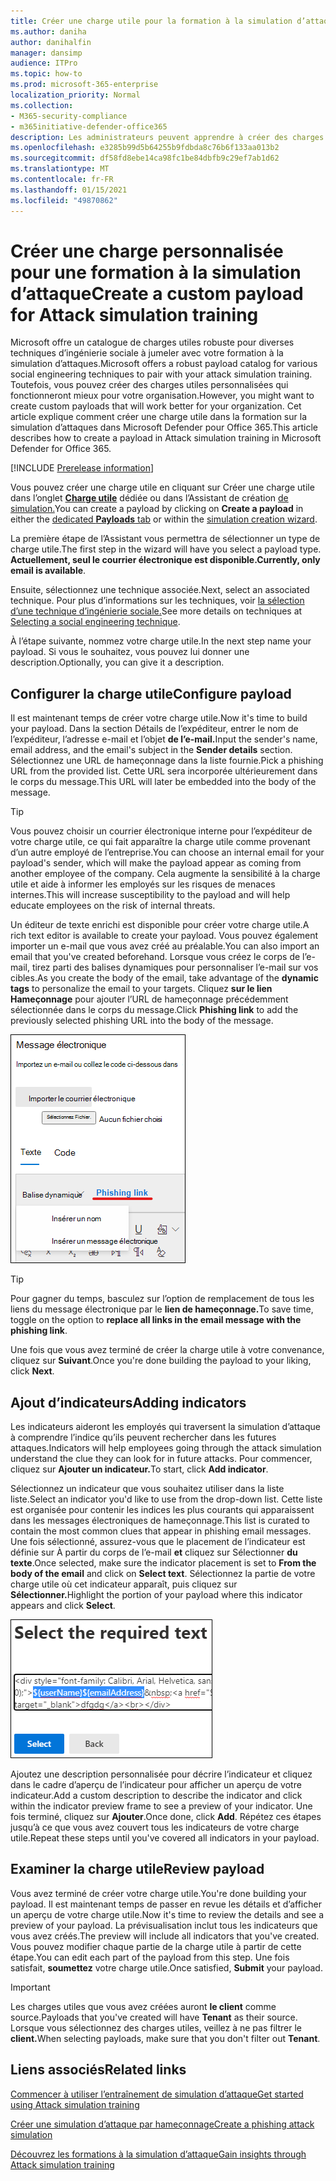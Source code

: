 ```yaml
---
title: Créer une charge utile pour la formation à la simulation d’attaques
ms.author: daniha
author: danihalfin
manager: dansimp
audience: ITPro
ms.topic: how-to
ms.prod: microsoft-365-enterprise
localization_priority: Normal
ms.collection:
- M365-security-compliance
- m365initiative-defender-office365
description: Les administrateurs peuvent apprendre à créer des charges utiles personnalisées pour la formation à la simulation d’attaques dans Microsoft Defender pour Office 365.
ms.openlocfilehash: e3285b99d5b64255b9fdbda8c76b6f133aa013b2
ms.sourcegitcommit: df58fd8ebe14ca98fc1be84dbfb9c29ef7ab1d62
ms.translationtype: MT
ms.contentlocale: fr-FR
ms.lasthandoff: 01/15/2021
ms.locfileid: "49870862"
---
```

# <a name="create-a-custom-payload-for-attack-simulation-training"></a><span data-ttu-id="b7272-103">Créer une charge personnalisée pour une formation à la simulation d’attaque</span><span class="sxs-lookup"><span data-stu-id="b7272-103">Create a custom payload for Attack simulation training</span></span>

<span data-ttu-id="b7272-104">Microsoft offre un catalogue de charges utiles robuste pour diverses techniques d’ingénierie sociale à jumeler avec votre formation à la simulation d’attaques.</span><span class="sxs-lookup"><span data-stu-id="b7272-104">Microsoft offers a robust payload catalog for various social engineering techniques to pair with your attack simulation training.</span></span> <span data-ttu-id="b7272-105">Toutefois, vous pouvez créer des charges utiles personnalisées qui fonctionneront mieux pour votre organisation.</span><span class="sxs-lookup"><span data-stu-id="b7272-105">However, you might want to create custom payloads that will work better for your organization.</span></span> <span data-ttu-id="b7272-106">Cet article explique comment créer une charge utile dans la formation sur la simulation d’attaques dans Microsoft Defender pour Office 365.</span><span class="sxs-lookup"><span data-stu-id="b7272-106">This article describes how to create a payload in Attack simulation training in Microsoft Defender for Office 365.</span></span>

[!INCLUDE [Prerelease information](../includes/prerelease.md)]

<span data-ttu-id="b7272-107">Vous pouvez créer une charge  utile en cliquant sur Créer une charge utile dans l’onglet [ **Charge utile**](https://security.microsoft.com/attacksimulator?viewid=payload) dédiée ou dans l’Assistant de création [de simulation.](attack-simulation-training.md#selecting-a-payload)</span><span class="sxs-lookup"><span data-stu-id="b7272-107">You can create a payload by clicking on **Create a payload** in either the [dedicated **Payloads** tab](https://security.microsoft.com/attacksimulator?viewid=payload) or within the [simulation creation wizard](attack-simulation-training.md#selecting-a-payload).</span></span>

<span data-ttu-id="b7272-108">La première étape de l’Assistant vous permettra de sélectionner un type de charge utile.</span><span class="sxs-lookup"><span data-stu-id="b7272-108">The first step in the wizard will have you select a payload type.</span></span> <span data-ttu-id="b7272-109">**Actuellement, seul le courrier électronique est disponible.**</span><span class="sxs-lookup"><span data-stu-id="b7272-109">**Currently, only email is available**.</span></span>

<span data-ttu-id="b7272-110">Ensuite, sélectionnez une technique associée.</span><span class="sxs-lookup"><span data-stu-id="b7272-110">Next, select an associated technique.</span></span> <span data-ttu-id="b7272-111">Pour plus d’informations sur les techniques, voir [la sélection d’une technique d’ingénierie sociale.](attack-simulation-training.md#selecting-a-social-engineering-technique)</span><span class="sxs-lookup"><span data-stu-id="b7272-111">See more details on techniques at [Selecting a social engineering technique](attack-simulation-training.md#selecting-a-social-engineering-technique).</span></span>

<span data-ttu-id="b7272-112">À l’étape suivante, nommez votre charge utile.</span><span class="sxs-lookup"><span data-stu-id="b7272-112">In the next step name your payload.</span></span> <span data-ttu-id="b7272-113">Si vous le souhaitez, vous pouvez lui donner une description.</span><span class="sxs-lookup"><span data-stu-id="b7272-113">Optionally, you can give it a description.</span></span>

## <a name="configure-payload"></a><span data-ttu-id="b7272-114">Configurer la charge utile</span><span class="sxs-lookup"><span data-stu-id="b7272-114">Configure payload</span></span>

<span data-ttu-id="b7272-115">Il est maintenant temps de créer votre charge utile.</span><span class="sxs-lookup"><span data-stu-id="b7272-115">Now it's time to build your payload.</span></span> <span data-ttu-id="b7272-116">Dans la section Détails de l’expéditeur, entrer le nom de l’expéditeur, l’adresse e-mail et l’objet **de l’e-mail.**</span><span class="sxs-lookup"><span data-stu-id="b7272-116">Input the sender's name, email address, and the email's subject in the **Sender details** section.</span></span> <span data-ttu-id="b7272-117">Sélectionnez une URL de hameçonnage dans la liste fournie.</span><span class="sxs-lookup"><span data-stu-id="b7272-117">Pick a phishing URL from the provided list.</span></span> <span data-ttu-id="b7272-118">Cette URL sera incorporée ultérieurement dans le corps du message.</span><span class="sxs-lookup"><span data-stu-id="b7272-118">This URL will later be embedded into the body of the message.</span></span>

> [!TIP]
> <span data-ttu-id="b7272-119">Vous pouvez choisir un courrier électronique interne pour l’expéditeur de votre charge utile, ce qui fait apparaître la charge utile comme provenant d’un autre employé de l’entreprise.</span><span class="sxs-lookup"><span data-stu-id="b7272-119">You can choose an internal email for your payload's sender, which will make the payload appear as coming from another employee of the company.</span></span> <span data-ttu-id="b7272-120">Cela augmente la sensibilité à la charge utile et aide à informer les employés sur les risques de menaces internes.</span><span class="sxs-lookup"><span data-stu-id="b7272-120">This will increase susceptibility to the payload and will help educate employees on the risk of internal threats.</span></span>

<span data-ttu-id="b7272-121">Un éditeur de texte enrichi est disponible pour créer votre charge utile.</span><span class="sxs-lookup"><span data-stu-id="b7272-121">A rich text editor is available to create your payload.</span></span> <span data-ttu-id="b7272-122">Vous pouvez également importer un e-mail que vous avez créé au préalable.</span><span class="sxs-lookup"><span data-stu-id="b7272-122">You can also import an email that you've created beforehand.</span></span> <span data-ttu-id="b7272-123">Lorsque vous créez le corps de  l’e-mail, tirez parti des balises dynamiques pour personnaliser l’e-mail sur vos cibles.</span><span class="sxs-lookup"><span data-stu-id="b7272-123">As you create the body of the email, take advantage of the **dynamic tags** to personalize the email to your targets.</span></span> <span data-ttu-id="b7272-124">Cliquez **sur le lien Hameçonnage** pour ajouter l’URL de hameçonnage précédemment sélectionnée dans le corps du message.</span><span class="sxs-lookup"><span data-stu-id="b7272-124">Click **Phishing link** to add the previously selected phishing URL into the body of the message.</span></span>

![Lien de hameçonnage et balises dynamiques mis en évidence dans la création de charge utile pour Microsoft Defender pour Office 365](../../media/attack-sim-preview-payload-email-body.png)

> [!TIP]
> <span data-ttu-id="b7272-126">Pour gagner du temps, basculez sur l’option de remplacement de tous les liens du message électronique par le **lien de hameçonnage.**</span><span class="sxs-lookup"><span data-stu-id="b7272-126">To save time, toggle on the option to **replace all links in the email message with the phishing link**.</span></span>

<span data-ttu-id="b7272-127">Une fois que vous avez terminé de créer la charge utile à votre convenance, cliquez sur **Suivant**.</span><span class="sxs-lookup"><span data-stu-id="b7272-127">Once you're done building the payload to your liking, click **Next**.</span></span>

## <a name="adding-indicators"></a><span data-ttu-id="b7272-128">Ajout d’indicateurs</span><span class="sxs-lookup"><span data-stu-id="b7272-128">Adding indicators</span></span>

<span data-ttu-id="b7272-129">Les indicateurs aideront les employés qui traversent la simulation d’attaque à comprendre l’indice qu’ils peuvent rechercher dans les futures attaques.</span><span class="sxs-lookup"><span data-stu-id="b7272-129">Indicators will help employees going through the attack simulation understand the clue they can look for in future attacks.</span></span> <span data-ttu-id="b7272-130">Pour commencer, cliquez sur **Ajouter un indicateur.**</span><span class="sxs-lookup"><span data-stu-id="b7272-130">To start, click **Add indicator**.</span></span>

<span data-ttu-id="b7272-131">Sélectionnez un indicateur que vous souhaitez utiliser dans la liste liste.</span><span class="sxs-lookup"><span data-stu-id="b7272-131">Select an indicator you'd like to use from the drop-down list.</span></span> <span data-ttu-id="b7272-132">Cette liste est organisée pour contenir les indices les plus courants qui apparaissent dans les messages électroniques de hameçonnage.</span><span class="sxs-lookup"><span data-stu-id="b7272-132">This list is curated to contain the most common clues that appear in phishing email messages.</span></span> <span data-ttu-id="b7272-133">Une fois sélectionné, assurez-vous que le placement de l’indicateur est définie sur À partir du corps de l’e-mail **et** cliquez sur Sélectionner **du texte**.</span><span class="sxs-lookup"><span data-stu-id="b7272-133">Once selected, make sure the indicator placement is set to **From the body of the email** and click on **Select text**.</span></span> <span data-ttu-id="b7272-134">Sélectionnez la partie de votre charge utile où cet indicateur apparaît, puis cliquez sur **Sélectionner.**</span><span class="sxs-lookup"><span data-stu-id="b7272-134">Highlight the portion of your payload where this indicator appears and click **Select**.</span></span>

![Texte mis en surbrillant dans le corps du message à ajouter à un indicateur dans la formation à la simulation d’attaques](../../media/attack-sim-preview-select-text.png)

<span data-ttu-id="b7272-136">Ajoutez une description personnalisée pour décrire l’indicateur et cliquez dans le cadre d’aperçu de l’indicateur pour afficher un aperçu de votre indicateur.</span><span class="sxs-lookup"><span data-stu-id="b7272-136">Add a custom description to describe the indicator and click within the indicator preview frame to see a preview of your indicator.</span></span> <span data-ttu-id="b7272-137">Une fois terminé, cliquez sur **Ajouter**.</span><span class="sxs-lookup"><span data-stu-id="b7272-137">Once done, click **Add**.</span></span> <span data-ttu-id="b7272-138">Répétez ces étapes jusqu’à ce que vous avez couvert tous les indicateurs de votre charge utile.</span><span class="sxs-lookup"><span data-stu-id="b7272-138">Repeat these steps until you've covered all indicators in your payload.</span></span>

## <a name="review-payload"></a><span data-ttu-id="b7272-139">Examiner la charge utile</span><span class="sxs-lookup"><span data-stu-id="b7272-139">Review payload</span></span>

<span data-ttu-id="b7272-140">Vous avez terminé de créer votre charge utile.</span><span class="sxs-lookup"><span data-stu-id="b7272-140">You're done building your payload.</span></span> <span data-ttu-id="b7272-141">Il est maintenant temps de passer en revue les détails et d’afficher un aperçu de votre charge utile.</span><span class="sxs-lookup"><span data-stu-id="b7272-141">Now it's time to review the details and see a preview of your payload.</span></span> <span data-ttu-id="b7272-142">La prévisualisation inclut tous les indicateurs que vous avez créés.</span><span class="sxs-lookup"><span data-stu-id="b7272-142">The preview will include all indicators that you've created.</span></span> <span data-ttu-id="b7272-143">Vous pouvez modifier chaque partie de la charge utile à partir de cette étape.</span><span class="sxs-lookup"><span data-stu-id="b7272-143">You can edit each part of the payload from this step.</span></span> <span data-ttu-id="b7272-144">Une fois satisfait, **soumettez** votre charge utile.</span><span class="sxs-lookup"><span data-stu-id="b7272-144">Once satisfied, **Submit** your payload.</span></span>

> [!IMPORTANT]
> <span data-ttu-id="b7272-145">Les charges utiles que vous avez créées auront **le client** comme source.</span><span class="sxs-lookup"><span data-stu-id="b7272-145">Payloads that you've created will have **Tenant** as their source.</span></span> <span data-ttu-id="b7272-146">Lorsque vous sélectionnez des charges utiles, veillez à ne pas filtrer le **client.**</span><span class="sxs-lookup"><span data-stu-id="b7272-146">When selecting payloads, make sure that you don't filter out **Tenant**.</span></span>

## <a name="related-links"></a><span data-ttu-id="b7272-147">Liens associés</span><span class="sxs-lookup"><span data-stu-id="b7272-147">Related links</span></span>

[<span data-ttu-id="b7272-148">Commencer à utiliser l’entraînement de simulation d’attaque</span><span class="sxs-lookup"><span data-stu-id="b7272-148">Get started using Attack simulation training</span></span>](attack-simulation-training-get-started.md)

[<span data-ttu-id="b7272-149">Créer une simulation d’attaque par hameçonnage</span><span class="sxs-lookup"><span data-stu-id="b7272-149">Create a phishing attack simulation</span></span>](attack-simulation-training.md)

[<span data-ttu-id="b7272-150">Découvrez les formations à la simulation d’attaque</span><span class="sxs-lookup"><span data-stu-id="b7272-150">Gain insights through Attack simulation training</span></span>](attack-simulation-training-insights.md)
